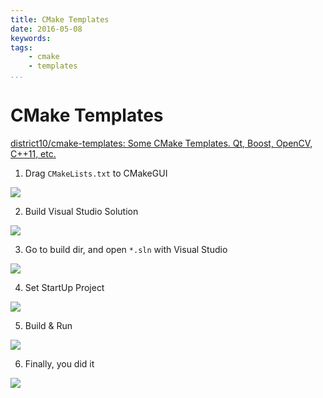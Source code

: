 ```yaml
---
title: CMake Templates
date: 2016-05-08
keywords:
tags:
    - cmake
    - templates
...
```


CMake Templates
===============

[district10/cmake-templates: Some CMake Templates. Qt, Boost, OpenCV, C++11, etc.](https://github.com/district10/cmake-templates)

1. Drag `CMakeLists.txt` to CMakeGUI

![](http://whudoc.qiniudn.com/2016/cmake-1.png)

2. Build Visual Studio Solution

![](http://whudoc.qiniudn.com/2016/cmake-2.png)

3. Go to build dir, and open `*.sln` with Visual Studio

![](http://whudoc.qiniudn.com/2016/cmake-3.png)

4. Set StartUp Project

![](http://whudoc.qiniudn.com/2016/cmake-4.png)

5. Build & Run

![](http://whudoc.qiniudn.com/2016/cmake-5.png)

6. Finally, you did it

![](http://whudoc.qiniudn.com/2016/cmake-6.png)
